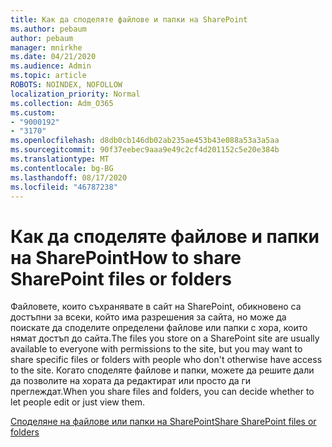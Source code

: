 ```yaml
---
title: Как да споделяте файлове и папки на SharePoint
ms.author: pebaum
author: pebaum
manager: mnirkhe
ms.date: 04/21/2020
ms.audience: Admin
ms.topic: article
ROBOTS: NOINDEX, NOFOLLOW
localization_priority: Normal
ms.collection: Adm_O365
ms.custom:
- "9000192"
- "3170"
ms.openlocfilehash: d8db0cb146db02ab235ae453b43e088a53a3a5aa
ms.sourcegitcommit: 90f37eebec9aaa9e49c2cf4d201152c5e20e384b
ms.translationtype: MT
ms.contentlocale: bg-BG
ms.lasthandoff: 08/17/2020
ms.locfileid: "46787238"
---
```

# <a name="how-to-share-sharepoint-files-or-folders"></a><span data-ttu-id="bb726-102">Как да споделяте файлове и папки на SharePoint</span><span class="sxs-lookup"><span data-stu-id="bb726-102">How to share SharePoint files or folders</span></span>

<span data-ttu-id="bb726-103">Файловете, които съхранявате в сайт на SharePoint, обикновено са достъпни за всеки, който има разрешения за сайта, но може да поискате да споделите определени файлове или папки с хора, които нямат достъп до сайта.</span><span class="sxs-lookup"><span data-stu-id="bb726-103">The files you store on a SharePoint site are usually available to everyone with permissions to the site, but you may want to share specific files or folders with people who don't otherwise have access to the site.</span></span> <span data-ttu-id="bb726-104">Когато споделяте файлове и папки, можете да решите дали да позволите на хората да редактират или просто да ги преглеждат.</span><span class="sxs-lookup"><span data-stu-id="bb726-104">When you share files and folders, you can decide whether to let people edit or just view them.</span></span>

[<span data-ttu-id="bb726-105">Споделяне на файлове или папки на SharePoint</span><span class="sxs-lookup"><span data-stu-id="bb726-105">Share SharePoint files or folders</span></span>](https://support.office.com/article/1fe37332-0f9a-4719-970e-d2578da4941c)